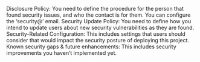 Disclosure Policy: You need to define the procedure for the person that found security issues, and who the contact is for them. You can configure the ‘security@’ email.
Security Update Policy: You need to define how you intend to update users about new security vulnerabilities as they are found.
Security-Related Configuration: This includes settings that users should consider that would impact the security posture of deploying this project.
Known security gaps & future enhancements: This includes security improvements you haven’t implemented yet.
